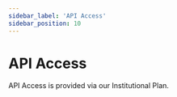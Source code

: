 ```yaml
---
sidebar_label: 'API Access'
sidebar_position: 10
---
```


# API Access
API Access is provided via our Institutional Plan.
